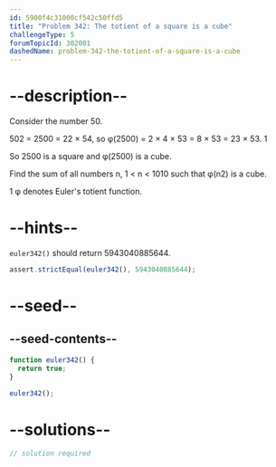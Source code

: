 ```yaml
---
id: 5900f4c31000cf542c50ffd5
title: "Problem 342: The totient of a square is a cube"
challengeType: 5
forumTopicId: 302001
dashedName: problem-342-the-totient-of-a-square-is-a-cube
---
```


# --description--

Consider the number 50.

502 = 2500 = 22 × 54, so φ(2500) = 2 × 4 × 53 = 8 × 53 = 23 × 53. 1

So 2500 is a square and φ(2500) is a cube.

Find the sum of all numbers n, 1 &lt; n &lt; 1010 such that φ(n2) is a cube.

1 φ denotes Euler's totient function.

# --hints--

`euler342()` should return 5943040885644.

```js
assert.strictEqual(euler342(), 5943040885644);
```

# --seed--

## --seed-contents--

```js
function euler342() {
  return true;
}

euler342();
```

# --solutions--

```js
// solution required
```
